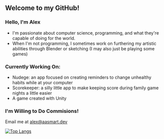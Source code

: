 ## Welcome to my GitHub!

### Hello, I'm Alex
 - I'm passionate about computer science, programming, and what they're capable of doing for the world.
 - When I'm not programming, I sometimes work on furthering my artistic abilities through Blender or sketching (I may also just be playing some games)

### Currently Working On:
 - Nudege: an app focused on creating reminders to change unhealthy habits while at your computer
 - Scorekeeper: a silly little app to make keeping score during family game nights a little easier
 - A game created with Unity
 
### I'm Willing to Do Commisions!
Email me at alex@aasmart.dev

[![Top Langs](https://github-readme-stats.vercel.app/api/top-langs/?username=aasmart&layout=compact&theme=dark)](https://github.com/anuraghazra/github-readme-stats)
